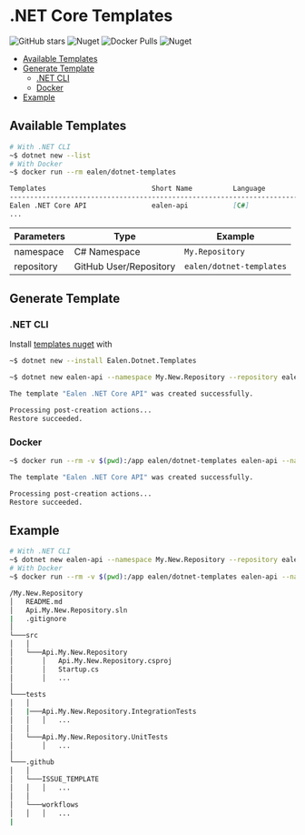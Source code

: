 # .NET Core Templates

![GitHub stars](https://img.shields.io/github/stars/ealenn/templates-dotnet?style=for-the-badge)
![Nuget](https://img.shields.io/nuget/dt/Ealen.Dotnet.Templates?style=for-the-badge)
![Docker Pulls](https://img.shields.io/docker/pulls/ealen/dotnet-templates?style=for-the-badge)
![Nuget](https://img.shields.io/nuget/v/Ealen.Dotnet.Templates?style=for-the-badge)

<!-- vscode-markdown-toc -->
* [Available Templates](#AvailableTemplates)
* [Generate Template](#GenerateTemplate)
	* [.NET CLI](#NETCLI)
	* [Docker](#Docker)
* [Example](#Example)

<!-- vscode-markdown-toc-config
	numbering=false
	autoSave=true
	/vscode-markdown-toc-config -->
<!-- /vscode-markdown-toc -->

## <a name='AvailableTemplates'></a>Available Templates

``` bash
# With .NET CLI
~$ dotnet new --list
# With Docker
~$ docker run --rm ealen/dotnet-templates
```

``` md
Templates                          Short Name          Language          Tags
-----------------------------------------------------------------------------------------------
Ealen .NET Core API                ealen-api           [C#]              Ealen/Common/Api
...
```

| Parameters | Type                      | Example                     |
| ---------- | ------------------------- | --------------------------- |
| namespace  | C# Namespace              | `My.Repository`             |
| repository | GitHub User/Repository    | `ealen/dotnet-templates`    |

## <a name='GenerateTemplate'></a>Generate Template

### <a name='NETCLI'></a>.NET CLI

Install [templates nuget](https://www.nuget.org/packages/Ealen.Dotnet.Templates/) with 

```bash
~$ dotnet new --install Ealen.Dotnet.Templates
```

``` bash
~$ dotnet new ealen-api --namespace My.New.Repository --repository ealen/example

The template "Ealen .NET Core API" was created successfully. 

Processing post-creation actions...
Restore succeeded. 
```

### <a name='Docker'></a>Docker

``` bash
~$ docker run --rm -v $(pwd):/app ealen/dotnet-templates ealen-api --namespace My.New.Repository --repository ealen/example

The template "Ealen .NET Core API" was created successfully. 

Processing post-creation actions...
Restore succeeded. 
```

## <a name='Example'></a>Example

``` bash
# With .NET CLI
~$ dotnet new ealen-api --namespace My.New.Repository --repository ealen/example
# With Docker
~$ docker run --rm -v $(pwd):/app ealen/dotnet-templates ealen-api --namespace My.New.Repository --repository ealen/example
```

``` bash
/My.New.Repository
│   README.md
│   Api.My.New.Repository.sln
|   .gitignore
│   
└───src
│   │   
│   └───Api.My.New.Repository
│       │   Api.My.New.Repository.csproj
│       │   Startup.cs
│       │   ...
│   
└───tests
│   │   
│   |───Api.My.New.Repository.IntegrationTests
│   │   │   ...
│   │
│   └───Api.My.New.Repository.UnitTests
│       │   ...
│   
└───.github
│   │   
│   └───ISSUE_TEMPLATE
│   │   │   ...
│   │   
│   └───workflows
│   │   │   ...
|
```
